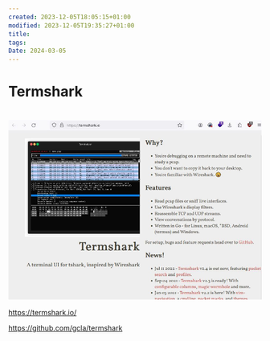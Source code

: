 ```yaml
---
created: 2023-12-05T18:05:15+01:00
modified: 2023-12-05T19:35:27+01:00
title: 
tags: 
Date: 2024-03-05
---
```


# Termshark


# 
![](../_asset/2023-12-05_Termshark_image_1.jpg)

<https://termshark.io/>

<https://github.com/gcla/termshark>
